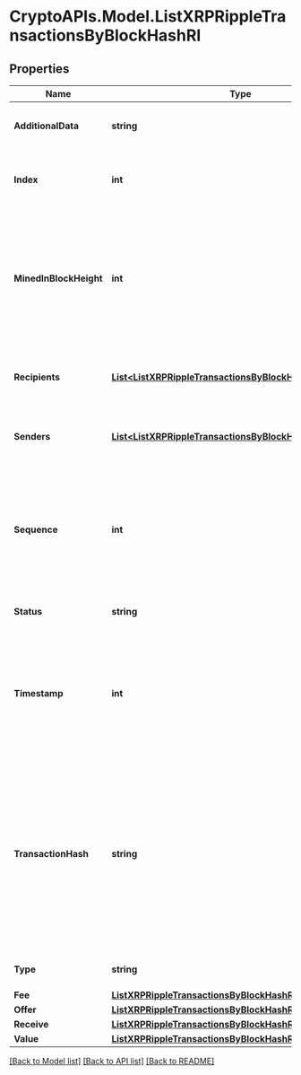 # CryptoAPIs.Model.ListXRPRippleTransactionsByBlockHashRI

## Properties

Name | Type | Description | Notes
------------ | ------------- | ------------- | -------------
**AdditionalData** | **string** | Represents any additional data that may be needed. | [optional] 
**Index** | **int** | Represents the index position of the transaction in the specific block. | 
**MinedInBlockHeight** | **int** | Represents the hight of the block where this transaction was mined/confirmed for first time. The height is defined as the number of blocks in the blockchain preceding this specific block. | 
**Recipients** | [**List&lt;ListXRPRippleTransactionsByBlockHashRIRecipients&gt;**](ListXRPRippleTransactionsByBlockHashRIRecipients.md) | Represents an object of addresses that receive the transactions. | 
**Senders** | [**List&lt;ListXRPRippleTransactionsByBlockHashRISenders&gt;**](ListXRPRippleTransactionsByBlockHashRISenders.md) | Represents an object of addresses that provide the funds. | 
**Sequence** | **int** | Defines the transaction input&#39;s sequence as an integer, which is is used when transactions are replaced with newer versions before LockTime. | 
**Status** | **string** | Defines the status of the transaction. | 
**Timestamp** | **int** | Defines the exact date/time in Unix Timestamp when this transaction was mined, confirmed or first seen in Mempool, if it is unconfirmed. | 
**TransactionHash** | **string** | Represents the same as &#x60;transactionId&#x60; for account-based protocols like Ethereum, while it could be different in UTXO-based protocols like Bitcoin. E.g., in UTXO-based protocols &#x60;hash&#x60; is different from &#x60;transactionId&#x60; for SegWit transactions. | 
**Type** | **string** | Defines the type of the transaction. | 
**Fee** | [**ListXRPRippleTransactionsByBlockHashRIFee**](ListXRPRippleTransactionsByBlockHashRIFee.md) |  | 
**Offer** | [**ListXRPRippleTransactionsByBlockHashRIOffer**](ListXRPRippleTransactionsByBlockHashRIOffer.md) |  | 
**Receive** | [**ListXRPRippleTransactionsByBlockHashRIReceive**](ListXRPRippleTransactionsByBlockHashRIReceive.md) |  | 
**Value** | [**ListXRPRippleTransactionsByBlockHashRIValue**](ListXRPRippleTransactionsByBlockHashRIValue.md) |  | 

[[Back to Model list]](../README.md#documentation-for-models) [[Back to API list]](../README.md#documentation-for-api-endpoints) [[Back to README]](../README.md)

